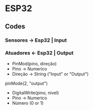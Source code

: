 # ESP32

## Codes

### Sensores -> Esp32 | Input
### Atuadores <- Esp32 | Output

- PinMod(pino, direção)
- Pino -> Numerico
- Direção -> String ("Input" or "Output")

pinMode(2, "output")

- DigitalWrite(pino, nivel)
- Pino -> Numerico
- Número (0 or 1)